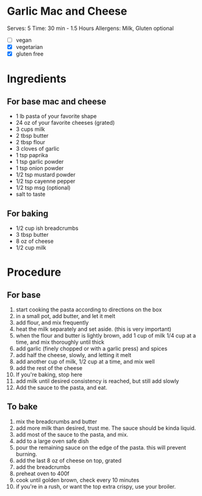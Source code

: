 # Garlic Mac and Cheese

Serves: 5
Time: 30 min - 1.5 Hours
Allergens: Milk, Gluten optional

- [ ] vegan
- [x] vegetarian
- [x] gluten free

# Ingredients
## For base mac and cheese
- 1 lb pasta of your favorite shape
- 24 oz of your favorite cheeses (grated)
- 3 cups milk
- 2 tbsp butter
- 2 tbsp flour
- 3 cloves of garlic
- 1 tsp paprika
- 1 tsp garlic powder
- 1 tsp onion powder
- 1/2 tsp mustard powder
- 1/2 tsp cayenne pepper
- 1/2 tsp msg (optional)
- salt to taste

## For baking
- 1/2 cup ish breadcrumbs
- 3 tbsp butter
- 8 oz of cheese
- 1/2 cup milk

# Procedure

## For base
1. start cooking the pasta according to directions on the box
2. in a small pot, add butter, and let it melt
3. add flour, and mix frequently
4. heat the milk separately and set aside. (this is very important)
5. when the flour and butter is lightly brown, add 1 cup of milk 1/4 cup at a time, and mix thoroughly until thick
6. add garlic (finely chopped or with a garlic press) and spices
7. add half the cheese, slowly, and letting it melt
8. add another cup of milk, 1/2 cup at a time, and mix well
9. add the rest of the cheese
10. If you're baking, stop here
11. add milk until desired consistency is reached, but still add slowly
11. Add the sauce to the pasta, and eat. 

## To bake
1. mix the breadcrumbs and butter
2. add more milk than desired, trust me. The sauce should be kinda liquid. 
3. add most of the sauce to the pasta, and mix.
4. add to a large oven safe dish
5. pour the remaining sauce on the edge of the pasta. this will prevent burning.
6. add the last 8 oz of cheese on top, grated
7. add the breadcrumbs
8. preheat oven to 400f
9. cook until golden brown, check every 10 minutes
10. if you're in a rush, or want the top extra crispy, use your broiler.


